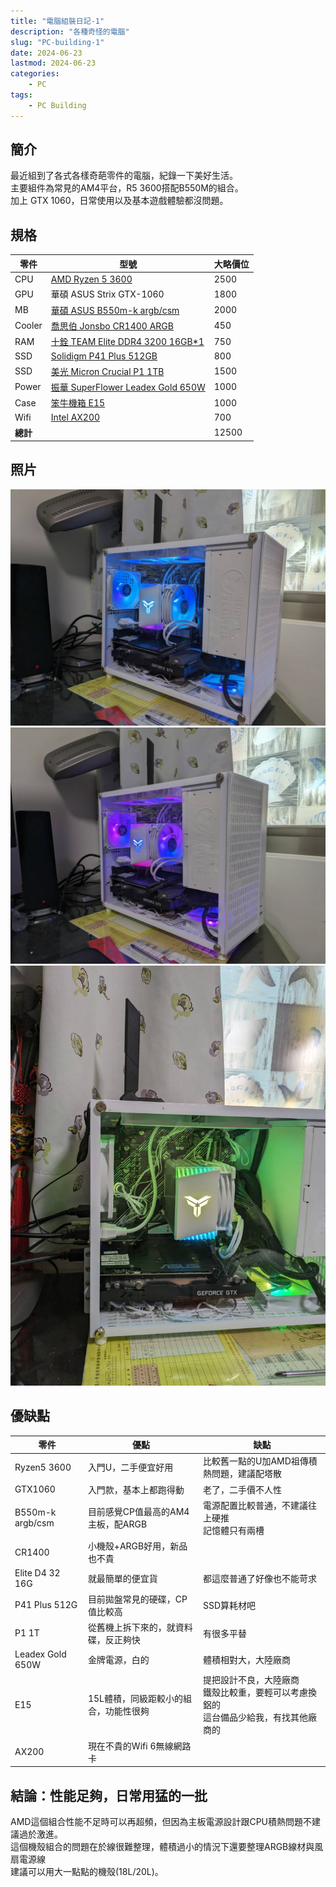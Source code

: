 ```yaml
---
title: "電腦組裝日記-1"
description: "各種奇怪的電腦"
slug: "PC-building-1"
date: 2024-06-23
lastmod: 2024-06-23
categories:
    - PC
tags:
    - PC Building
---
```


## 簡介
最近組到了各式各樣奇葩零件的電腦，紀錄一下美好生活。<br>
主要組件為常見的AM4平台，R5 3600搭配B550M的組合。<br>
加上 GTX 1060，日常使用以及基本遊戲體驗都沒問題。

## 規格
|零件|型號|大略價位|
|--|--|--|
|CPU|[AMD Ryzen 5 3600](https://www.amd.com/zh-hant/product/8456)|2500|
|GPU|華碩 ASUS Strix GTX-1060|1800|
|MB |[華碩 ASUS B550m-k argb/csm](https://www.asus.com/tw/motherboards-components/motherboards/csm/prime-b550m-k-argb-csm/)|2000|
|Cooler|[喬思伯 Jonsbo CR1400 ARGB](https://www.jonsbo.com/products/CR1400.html)|450|
|RAM|[十銓 TEAM Elite DDR4 3200 16GB*1](https://www.teamgroupinc.com/tw/product-detail/memory/TEAMGROUP/elite-u-dimm-ddr4/elite-u-dimm-ddr4-TED416G3200C2201/)|750|
|SSD|[Solidigm P41 Plus 512GB](https://www.solidigmtechnology.cn/products/client/plus-series/p41.html)|800|
|SSD|[美光 Micron Crucial P1 1TB](https://www.crucial.tw/products/ssd/p1-ssd)|1500|
|Power|[振華 SuperFlower Leadex Gold 650W](https://www.super-flower.com.tw/zh-TW/products/leadex-gold-650w)|1000|
|Case|[笨牛機箱 E15](https://world.taobao.com/item/720957198918.htm)|1000|
|Wifi|[Intel AX200](https://www.intel.com.tw/content/www/tw/zh/products/sku/189347/intel-wifi-6-ax200-gig/specifications.html)|700|
|**總計**||12500|

## 照片
![pic 1](pic_1.jpg) ![pic 2](pic_2.jpg) ![pic 3](pic_3.jpg)

## 優缺點
|零件|優點|缺點|
|--|--|--|
|Ryzen5 3600|入門U，二手便宜好用|比較舊一點的U加AMD祖傳積熱問題，建議配塔散|
|GTX1060|入門款，基本上都跑得動|老了，二手價不人性|
|B550m-k argb/csm|目前感覺CP值最高的AM4主板，配ARGB|電源配置比較普通，不建議往上硬推<br>記憶體只有兩槽|
|CR1400|小機殼+ARGB好用，新品也不貴||
|Elite D4 32 16G|就最簡單的便宜貨|都這麼普通了好像也不能苛求|
|P41 Plus 512G|目前拋盤常見的硬碟，CP值比較高|SSD算耗材吧|
|P1 1T|從舊機上拆下來的，就資料碟，反正夠快|有很多平替|
|Leadex Gold 650W|金牌電源，白的|體積相對大，大陸廠商|
|E15|15L體積，同級距較小的組合，功能性很夠|提把設計不良，大陸廠商<br>鐵殼比較重，要輕可以考慮換鋁的<br>這台備品少給我，有找其他廠商的|
|AX200|現在不貴的Wifi 6無線網路卡||

## 結論：性能足夠，日常用猛的一批
AMD這個組合性能不足時可以再超頻，但因為主板電源設計跟CPU積熱問題不建議過於激進。<br>
這個機殼組合的問題在於線很難整理，體積過小的情況下還要整理ARGB線材與風扇電源線<br>
建議可以用大一點點的機殼(18L/20L)。